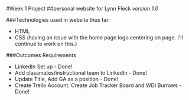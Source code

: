 #Week 1 Project
##personal website for Lynn Fleck
*version 1.0*

###Technologies used in website thus far:
-  HTML
-  CSS  (having an issue with the home page logo centering on page. I'll continue to work on this.)
    
###Outcomes Requirements
-  LinkedIn Set up  - Done!
-  Add classmates/instructional team to LinkedIn - Done!
-  Update Title, Add GA as a position  - Done!
-  Create Trello Account. Create Job Tracker Board and WDI Burrows  - Done!

